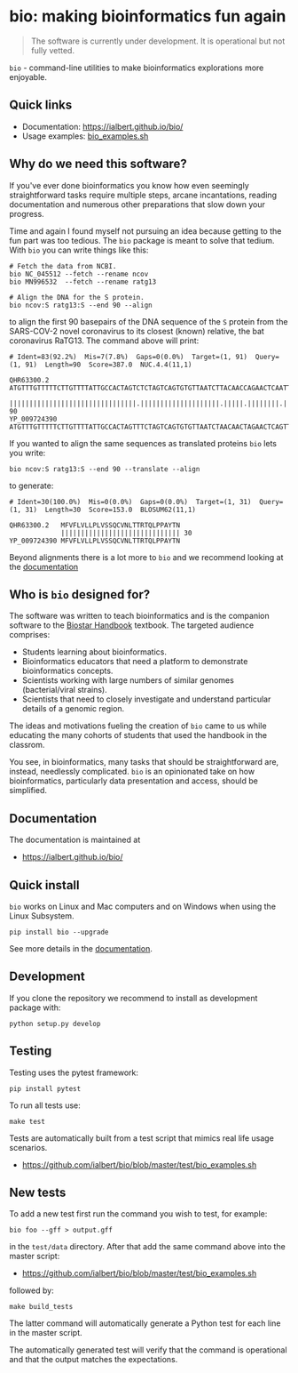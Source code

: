 # bio: making bioinformatics fun again

> The software is currently under development. It is operational but not fully vetted.

`bio` - command-line utilities to make bioinformatics explorations more enjoyable.

## Quick links

* Documentation: https://ialbert.github.io/bio/
* Usage examples: [bio_examples.sh][examples]

[docs]: https://ialbert.github.io/bio/
[examples]: https://github.com/ialbert/bio/blob/master/test/bio_examples.sh

## Why do we need this software?

If you've ever done bioinformatics you know how even seemingly straightforward tasks require multiple steps, arcane incantations, reading documentation and numerous other preparations that slow down your progress. 

Time and again I found myself not pursuing an idea because getting to the fun part was too tedious. The `bio` package is meant to solve that tedium.  With `bio` you can write things like this:

    # Fetch the data from NCBI.
    bio NC_045512 --fetch --rename ncov
    bio MN996532  --fetch --rename ratg13
    
    # Align the DNA for the S protein.
    bio ncov:S ratg13:S --end 90 --align

to align the first 90 basepairs of the DNA sequence of the  `S` protein from the SARS-COV-2 novel coronavirus to its closest (known) relative, the bat coronavirus RaTG13. The command above will print:

```
# Ident=83(92.2%)  Mis=7(7.8%)  Gaps=0(0.0%)  Target=(1, 91)  Query=(1, 91)  Length=90  Score=387.0  NUC.4.4(11,1)

QHR63300.2   ATGTTTGTTTTTCTTGTTTTATTGCCACTAGTCTCTAGTCAGTGTGTTAATCTTACAACCAGAACTCAATTACCCCCTGCATACACTAAT
             ||||||||||||||||||||||||||||||||.||||||||||||||||||||.|||||.||||||||.|||||.|||||||||||.||. 90
YP_009724390 ATGTTTGTTTTTCTTGTTTTATTGCCACTAGTTTCTAGTCAGTGTGTTAATCTAACAACTAGAACTCAGTTACCTCCTGCATACACCAAC
```

If you wanted to align the same sequences as translated proteins `bio` lets you write:

    bio ncov:S ratg13:S --end 90 --translate --align
    
to generate:

```
# Ident=30(100.0%)  Mis=0(0.0%)  Gaps=0(0.0%)  Target=(1, 31)  Query=(1, 31)  Length=30  Score=153.0  BLOSUM62(11,1)

QHR63300.2   MFVFLVLLPLVSSQCVNLTTRTQLPPAYTN
             |||||||||||||||||||||||||||||| 30
YP_009724390 MFVFLVLLPLVSSQCVNLTTRTQLPPAYTN
```

Beyond alignments there is a lot more to `bio` and we recommend looking at the [documentation][docs]

## Who is `bio` designed for?

The software was written to teach bioinformatics and is the companion software to the [Biostar Handbook][handbook] textbook. The targeted audience comprises:

- Students learning about bioinformatics.
- Bioinformatics educators that need a platform to demonstrate bioinformatics concepts. 
- Scientists working with large numbers of similar genomes (bacterial/viral strains).
- Scientists that need to closely investigate and understand particular details of a genomic region.

The ideas and motivations fueling the creation of `bio` came to us while educating the many cohorts of students that used the handbook in the classrom. 

You see, in bioinformatics, many tasks that should be straightforward are, instead, needlessly complicated. `bio` is an opinionated take on how bioinformatics, particularly data presentation and access, should be simplified. 

[handbook]: https://www.biostarhandbook.com/

## Documentation

The documentation is maintained at

* https://ialbert.github.io/bio/

## Quick install
    
`bio` works on Linux and Mac computers and on Windows when using the Linux Subsystem. 

    pip install bio --upgrade
            
See more details in the [documentation][docs].

## Development

If you clone the repository we recommend to install as development package with:

    python setup.py develop
    
## Testing

Testing uses the pytest framework:

    pip install pytest

To run all tests use:

    make test
    
Tests are automatically built from a test script that mimics real life usage scenarios.

* https://github.com/ialbert/bio/blob/master/test/bio_examples.sh

## New tests

To add a new test first run the command you wish to test, for example:

    bio foo --gff > output.gff

in the `test/data` directory. After that add the same command above into the master script:

* https://github.com/ialbert/bio/blob/master/test/bio_examples.sh
    
followed by:

    make build_tests
    
The latter command will automatically generate a Python test for each line in the master script.

The automatically generated test will verify that the command is operational and that the output matches the expectations.
